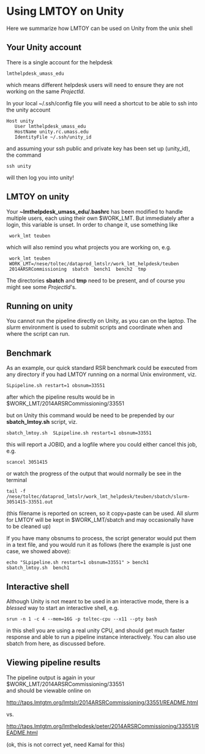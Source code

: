 # Using LMTOY on Unity

Here we summarize how LMTOY can be used on Unity from the unix shell

## Your Unity account

There is a single account for the helpdesk

    lmthelpdesk_umass_edu
	
which means different helpdesk users will need to ensure they are not working on the same *ProjectId*.
	
In your local ~/.ssh/config file you will need a shortcut to be able to ssh into the unity account

    Host unity
       User lmthelpdesk_umass_edu
       HostName unity.rc.umass.edu
       IdentityFile ~/.ssh/unity_id
	   
and assuming your ssh public and private key has been set up (unity_id), the command

    ssh unity

will then log you into unity!


##  LMTOY on unity

Your **~lmthelpdesk_umass_edu/.bashrc** has been modified to handle multiple users, each using their own
$WORK_LMT. But immediately after a login, this variable is unset.  In order to change
it, use something like

     work_lmt teuben
	 
which will also remind you what projects you are working on, e.g.

	 work_lmt teuben
	 WORK_LMT=/nese/toltec/dataprod_lmtslr/work_lmt_helpdesk/teuben
	 2014ARSRCommissioning  sbatch  bench1  bench2  tmp

The directories **sbatch** and **tmp** need to be present, and of course you might see some *ProjectId*'s.

## Running on unity

You cannot run the pipeline directly on Unity, as you can on the laptop. The *slurm* environment is used
to submit scripts and coordinate when and where the script can run.

## Benchmark

As an example, our quick standard RSR benchmark could be executed from any directory if you
had LMTOY running on a normal Unix environment, viz.

    SLpipeline.sh restart=1 obsnum=33551
	
after which the pipeline results would be in $WORK_LMT/2014ARSRCommissioning/33551	
	
but on Unity this command would be need to be prepended by our **sbatch_lmtoy.sh** script, viz.

    sbatch_lmtoy.sh  SLpipeline.sh restart=1 obsnum=33551
	
this will report a JOBID, and a logfile where you could either cancel this job, e.g.

    scancel 3051415
	
or watch the progress of the output	that would normally be see in the terminal

    tail -f /nese/toltec/dataprod_lmtslr/work_lmt_helpdesk/teuben/sbatch/slurm-3051415-33551.out
	
(this filename is reported on screen, so it copy+paste can be used. All *slurm*
for LMTOY will be kept in $WORK_LMT/sbatch and may occasionally have to be cleaned up)

If you have many obsnums to process, the script generator would put them in a text file, and you
would run it as follows (here the example is just one case, we showed above):

    echo "SLpipeline.sh restart=1 obsnum=33551" > bench1
    sbatch_lmtoy.sh  bench1
	
## Interactive shell

Although Unity is not meant to be used in an interactive mode, there is a *blessed* way to start
an interactive shell, e.g.

    srun -n 1 -c 4 --mem=16G -p toltec-cpu --x11 --pty bash
	
in this shell you are using a real unity CPU, and should get much faster response and able to run
a pipeline instance interactively. You can also use sbatch from here, as discussed before.

## Viewing pipeline results

The pipeline output is again in your $WORK_LMT/2014ARSRCommissioning/33551	
and should be viewable online on 

http://taps.lmtgtm.org/lmtslr/2014ARSRCommissioning/33551/README.html

vs.

http://taps.lmtgtm.org/lmthelpdesk/peter/2014ARSRCommissioning/33551/README.html


(ok, this is not correct yet, need Kamal for this)

